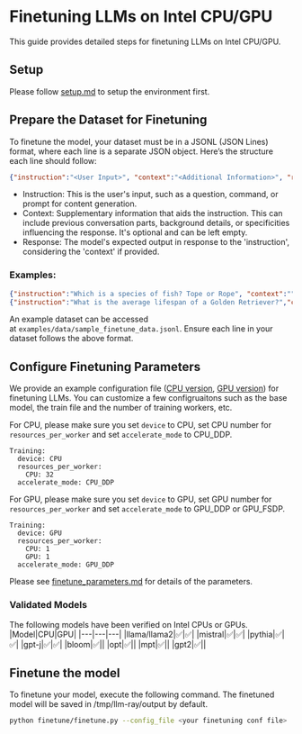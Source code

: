 # Finetuning LLMs on Intel CPU/GPU

This guide provides detailed steps for finetuning LLMs on Intel CPU/GPU.

## Setup
Please follow [setup.md](setup.md) to setup the environment first.

## Prepare the Dataset for Finetuning

To finetune the model, your dataset must be in a JSONL (JSON Lines) format, where each line is a separate JSON object. Here’s the structure each line should follow:

``` json
{"instruction":"<User Input>", "context":"<Additional Information>", "response":"<Expected Output>"}
```

- Instruction: This is the user's input, such as a question, command, or prompt for content generation.
- Context: Supplementary information that aids the instruction. This can include previous conversation parts, background details, or specificities influencing the response. It's optional and can be left empty.
- Response: The model's expected output in response to the 'instruction', considering the 'context' if provided.

### Examples:
``` json
{"instruction":"Which is a species of fish? Tope or Rope", "context":"", "response":"Tope"}
{"instruction":"What is the average lifespan of a Golden Retriever?","context":"Golden Retrievers are a generally healthy breed; they have an average lifespan of 12 to 13 years. Irresponsible breeding to meet high demand has led to the prevalence of inherited health problems in some breed lines, including allergic skin conditions, eye problems and sometimes snappiness. These problems are rarely encountered in dogs bred from responsible breeders.","response":"The average lifespan of a Golden Retriever is 12 to 13 years."}
```

An example dataset can be accessed at `examples/data/sample_finetune_data.jsonl`. Ensure each line in your dataset follows the above format.

## Configure Finetuning Parameters

We provide an example configuration file ([CPU version](../finetune/finetune.yaml), [GPU version](../examples/finetune/gpt_j_6b/finetune_intel_gpu.yaml)) for finetuning LLMs. You can customize a few configruaitons such as the base model, the train file and the number of training workers, etc.

For CPU,  please make sure you set `device` to CPU, set CPU number for `resources_per_worker` and set `accelerate_mode` to CPU_DDP.
```
Training:
  device: CPU
  resources_per_worker:
    CPU: 32
  accelerate_mode: CPU_DDP
```
For GPU, please make sure you set `device` to GPU, set GPU number for `resources_per_worker` and set `accelerate_mode` to GPU_DDP or GPU_FSDP.
```
Training:
  device: GPU
  resources_per_worker:
    CPU: 1
    GPU: 1
  accelerate_mode: GPU_DDP
```
Please see [finetune_parameters.md](finetune_parameters.md) for details of the parameters.


### Validated Models
The following models have been verified on Intel CPUs or GPUs.
|Model|CPU|GPU|
|---|---|---|
|llama/llama2|✅|✅|
|mistral|✅|✅|
|pythia|✅|✅|
|gpt-j|✅|✅|
|bloom|✅||
|opt|✅||
|mpt|✅||
|gpt2|✅||

## Finetune the model
To finetune your model, execute the following command. The finetuned model will be saved in /tmp/llm-ray/output by default.
``` bash
python finetune/finetune.py --config_file <your finetuning conf file>
```
